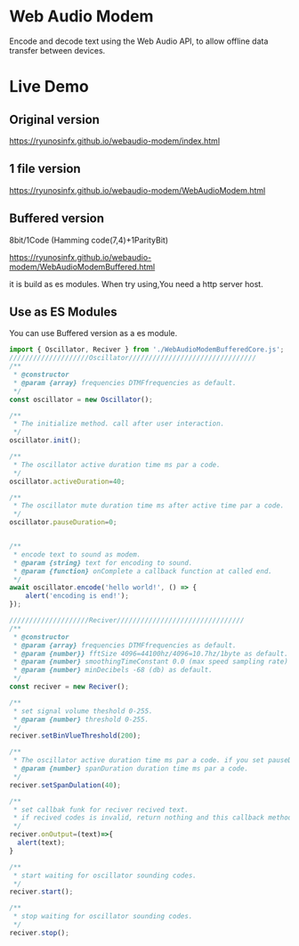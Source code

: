 # Web Audio Modem

Encode and decode text using the Web Audio API, to allow offline data transfer between devices.

# Live Demo

## Original version
https://ryunosinfx.github.io/webaudio-modem/index.html

## 1 file version
https://ryunosinfx.github.io/webaudio-modem/WebAudioModem.html

## Buffered version 
8bit/1Code (Hamming code(7,4)+1ParityBit)

https://ryunosinfx.github.io/webaudio-modem/WebAudioModemBuffered.html

it is build as es modules. When try using,You need a http server host.

## Use as ES Modules
You can use Buffered version as a es module.


```javascript
import { Oscillator, Reciver } from './WebAudioModemBufferedCore.js';
////////////////////Oscillator////////////////////////////////
/**
 * @constructor
 * @param {array} frequencies DTMFfrequencies as default.
 */
const oscillator = new Oscillator();

/**
 * The initialize method. call after user interaction.
 */
oscillator.init();

/**
 * The oscillator active duration time ms par a code.
 */
oscillator.activeDuration=40;

/**
 * The oscillator mute duration time ms after active time par a code.
 */
oscillator.pauseDuration=0;


/**
 * encode text to sound as modem.
 * @param {string} text for encoding to sound.
 * @param {function} onComplete a callback function at called end.
 */
await oscillator.encode('hello world!', () => {
    alert('encoding is end!');
});

////////////////////Reciver////////////////////////////////
/**
 * @constructor
 * @param {array} frequencies DTMFfrequencies as default.
 * @param {number}} fftSize 4096=44100hz/4096=10.7hz/1byte as default.
 * @param {number} smoothingTimeConstant 0.0 (max speed sampling rate) as default.
 * @param {number} minDecibels -68 (db) as default.
 */
const reciver = new Reciver();

/**
 * set signal volume theshold 0-255. 
 * @param {number} threshold 0-255.
 */
reciver.setBinVlueThreshold(200);

/**
 * The oscillator active duration time ms par a code. if you set pauseDuration>0, then contain with the duration.
 * @param {number} spanDuration duration time ms par a code.
 */
reciver.setSpanDulation(40);

/**
 * set callbak funk for reciver recived text.
 * if recived codes is invalid, return nothing and this callback method is not called.
 */
reciver.onOutput=(text)=>{
  alert(text);
}

/**
 * start waiting for oscillator sounding codes.
 */
reciver.start();

/**
 * stop waiting for oscillator sounding codes.
 */
reciver.stop();

```
